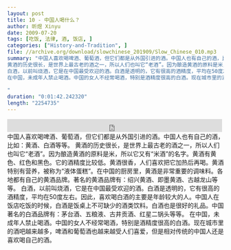 ```yaml
---
layout: post
title: 10 - 中国人喝什么？
author: 昕煜 Xinyu
date: 2009-07-20
tags: [吃饭, 法律, 酒, 饭店, ]
categories: ["History-and-Tradition", ]
file: //archive.org/download/slowchinese_201909/Slow_Chinese_010.mp3
summary: "中国人喜欢喝啤酒、葡萄酒，但它们都是从外国引进的酒。中国人也有自己的酒，比如：黄酒、白酒等等。
黄酒的历史很长，是世界上最古老的酒之一，所以人们也叫它“老酒”。因为酿造黄酒的原料是米，所以它又有“米酒”的名字。黄酒有黄色、红色和黑色。它的酒精度比较低。黄酒很香，人们喜欢把它加热后再喝。黄酒特别有营养，被称为“液体蛋糕”。在中国的厨房里，黄酒是非常重要的调味料。各地都有自己的黄酒品牌。著名的黄酒品牌有：绍兴黄酒、即墨黄酒、古越龙山等等。
白酒，以前叫烧酒，它是在中国最受欢迎的酒。白酒是透明的，它有很高的酒精度，平均在50度左右。因此，喜欢喝白酒的主要是年龄较大的人。中国人在饭店吃饭的时候，白酒是饭桌上不可缺少的酒类饮料。白酒也是很好的礼品。中国著名的白酒品牌有：茅台酒、五粮液、古井贡酒、红星二锅头等等。
在中国，未成年人禁止喝酒。中国的女人不经常喝酒，特别是酒精度很高的白酒。现在城市里的酒吧越来越多，啤酒和葡萄酒也越来越受人们喜爱，但是相对传统的中国人还是喜欢喝自己的酒。
 
"
duration: "0:01:42.242320"
length: "2254735"
---
```


<iframe src="https://archive.org/embed/slowchinese_201909/Slow_Chinese_010.mp3" width="500" height="30" frameborder="0" webkitallowfullscreen="true" mozallowfullscreen="true" allowfullscreen></iframe>
中国人喜欢喝啤酒、葡萄酒，但它们都是从外国引进的酒。中国人也有自己的酒，比如：黄酒、白酒等等。
黄酒的历史很长，是世界上最古老的酒之一，所以人们也叫它“老酒”。因为酿造黄酒的原料是米，所以它又有“米酒”的名字。黄酒有黄色、红色和黑色。它的酒精度比较低。黄酒很香，人们喜欢把它加热后再喝。黄酒特别有营养，被称为“液体蛋糕”。在中国的厨房里，黄酒是非常重要的调味料。各地都有自己的黄酒品牌。著名的黄酒品牌有：绍兴黄酒、即墨黄酒、古越龙山等等。
白酒，以前叫烧酒，它是在中国最受欢迎的酒。白酒是透明的，它有很高的酒精度，平均在50度左右。因此，喜欢喝白酒的主要是年龄较大的人。中国人在饭店吃饭的时候，白酒是饭桌上不可缺少的酒类饮料。白酒也是很好的礼品。中国著名的白酒品牌有：茅台酒、五粮液、古井贡酒、红星二锅头等等。
在中国，未成年人禁止喝酒。中国的女人不经常喝酒，特别是酒精度很高的白酒。现在城市里的酒吧越来越多，啤酒和葡萄酒也越来越受人们喜爱，但是相对传统的中国人还是喜欢喝自己的酒。
 
